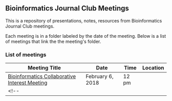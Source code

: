 ## Bioinformatics Journal Club Meetings
This is a repository of presentations, notes, resources from Bioinformatics Journal Club meetings.

Each meeting is in a folder labeled by the date of the meeting. Below is a list of meetings that link the the meeting's folder.


### List of meetings

| Meeting Title                                     | Date              | Time | Location        |
|---------------------------------------------------|-------------------|------|-----------------|
| [Bioinformatics Collaborative Interest Meeting]() | February 6, 2018  | 12 pm|                 |
<!-- |                                              |      |      |     | -->
